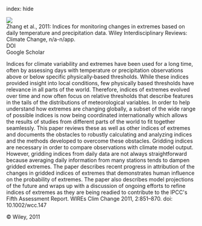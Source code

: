 index: hide

<div class="Citation">
    <div class="Citation-thumb CitationThumb-linked"  data-href="https://doi.org/10.1002/wcc.147">
      <img src="https://static.claimspace.cloud/climate-study-static/refs/thumbs/2/Zhang_et_al_2011-thumb.png" />
    </div>

  <div class="Citation-body">
    <div class="Citation-text">Zhang et al., 2011: Indices for monitoring changes in extremes based on daily temperature and precipitation data. <span class="Article-journal">Wiley Interdisciplinary Reviews: Climate Change, </span><span class="Article-volume"></span>n/a-n/app.</div>
    <div class="Citation-links">
      <div class="CitationLink" data-href="https://doi.org/10.1002/wcc.147">
        <div class="CitationLink-icon CitationLink-Doi"></div>
        <div class="CitationLink-text">DOI</div>
      </div>
      <div class="CitationLink" data-href="https://scholar.google.com/scholar?q=10.1002/wcc.147">
        <div class="CitationLink-icon CitationLink-Scholar"></div>
        <div class="CitationLink-text">Google Scholar</div>
      </div>
    </div>
  </div>
</div>

Indices for climate variability and extremes have been used for a long time, often by assessing days with temperature or precipitation observations above or below specific physically‐based thresholds. While these indices provided insight into local conditions, few physically based thresholds have relevance in all parts of the world. Therefore, indices of extremes evolved over time and now often focus on relative thresholds that describe features in the tails of the distributions of meteorological variables. In order to help understand how extremes are changing globally, a subset of the wide range of possible indices is now being coordinated internationally which allows the results of studies from different parts of the world to fit together seamlessly. This paper reviews these as well as other indices of extremes and documents the obstacles to robustly calculating and analyzing indices and the methods developed to overcome these obstacles. Gridding indices are necessary in order to compare observations with climate model output. However, gridding indices from daily data are not always straightforward because averaging daily information from many stations tends to dampen gridded extremes. The paper describes recent progress in attribution of the changes in gridded indices of extremes that demonstrates human influence on the probability of extremes. The paper also describes model projections of the future and wraps up with a discussion of ongoing efforts to refine indices of extremes as they are being readied to contribute to the IPCC's Fifth Assessment Report. WIREs Clim Change 2011, 2:851–870. doi: 10.1002/wcc.147

<div class="Citation-copy">
&copy; Wiley, 2011
</div>